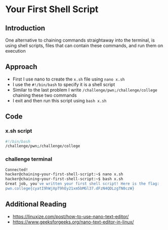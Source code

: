 # Your First Shell Script
## Introduction
One alternative to chaining commands straightaway into the terminal, is using shell scripts, files that can contain these commands, and run them on execution
## Approach
- First I use nano to create the `x.sh` file using `nano x.sh`
- I use the `#!/bin/bash` to specify it is a shell script
- Similar to the last problem I write `/challenge/pwn;/challenge/college` chaining these two commands
- I exit and then run this script using `bash x.sh`
## Code
### x.sh script
```bash
#!/bin/bash
/challenge/pwn;/challenge/college
```
### challenge terminal
```bash
Connected!
hacker@chaining~your-first-shell-script:~$ nano x.sh
hacker@chaining~your-first-shell-script:~$ bash x.sh
Great job, you've written your first shell script! Here is the flag:
pwn.college{cyatI9hWjXpT9hEy21xm5bMGl37.dFzN4QDLzgTN0czW}
```
## Additional Reading
- https://linuxize.com/post/how-to-use-nano-text-editor/
- https://www.geeksforgeeks.org/nano-text-editor-in-linux/
